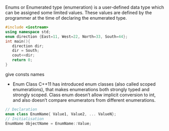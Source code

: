 Enums or Enumerated type (enumeration) is a user-defined data type which can be assigned some limited values. 
These values are defined by the programmer at the time of declaring the enumerated type.

```cpp 
#include <iostream>
using namespace std;
enum direction {East=11, West=22, North=33, South=44};
int main(){
   direction dir;
   dir = South;
   cout<<dir; 
   return 0;
}
```

give consts names

* Enum Class
C++11 has introduced enum classes (also called scoped enumerations), that makes enumerations both strongly typed and strongly scoped. 
Class enum doesn’t allow implicit conversion to int, and also doesn’t compare enumerators from different enumerations.
```cpp 
// Declaration
enum class EnumName{ Value1, Value2, ... ValueN};
// Initialisation
EnumName ObjectName = EnumName::Value;
```
